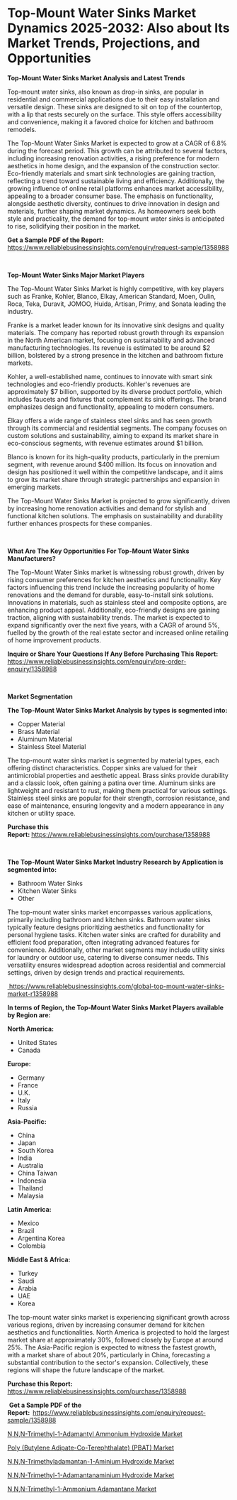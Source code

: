 <p><h1>Top-Mount Water Sinks Market Dynamics 2025-2032: Also about Its Market Trends, Projections, and Opportunities</h1></p><p><strong>Top-Mount Water Sinks Market Analysis and Latest Trends</strong></p>
<p><p>Top-mount water sinks, also known as drop-in sinks, are popular in residential and commercial applications due to their easy installation and versatile design. These sinks are designed to sit on top of the countertop, with a lip that rests securely on the surface. This style offers accessibility and convenience, making it a favored choice for kitchen and bathroom remodels.</p><p>The Top-Mount Water Sinks Market is expected to grow at a CAGR of 6.8% during the forecast period. This growth can be attributed to several factors, including increasing renovation activities, a rising preference for modern aesthetics in home design, and the expansion of the construction sector. Eco-friendly materials and smart sink technologies are gaining traction, reflecting a trend toward sustainable living and efficiency. Additionally, the growing influence of online retail platforms enhances market accessibility, appealing to a broader consumer base. The emphasis on functionality, alongside aesthetic diversity, continues to drive innovation in design and materials, further shaping market dynamics. As homeowners seek both style and practicality, the demand for top-mount water sinks is anticipated to rise, solidifying their position in the market.</p></p>
<p><strong>Get a Sample PDF of the Report:&nbsp;</strong> <a href="https://www.reliablebusinessinsights.com/enquiry/request-sample/1358988?utm_campaign=1106&utm_medium=2&utm_source=Github&utm_content=ia&utm_term=22032025&utm_id=top-mount-water-sinks">https://www.reliablebusinessinsights.com/enquiry/request-sample/1358988</a></p>
<p>&nbsp;</p>
<p><strong>Top-Mount Water Sinks Major Market Players</strong></p>
<p><p>The Top-Mount Water Sinks Market is highly competitive, with key players such as Franke, Kohler, Blanco, Elkay, American Standard, Moen, Oulin, Roca, Teka, Duravit, JOMOO, Huida, Artisan, Primy, and Sonata leading the industry. </p><p>Franke is a market leader known for its innovative sink designs and quality materials. The company has reported robust growth through its expansion in the North American market, focusing on sustainability and advanced manufacturing technologies. Its revenue is estimated to be around $2 billion, bolstered by a strong presence in the kitchen and bathroom fixture markets.</p><p>Kohler, a well-established name, continues to innovate with smart sink technologies and eco-friendly products. Kohler's revenues are approximately $7 billion, supported by its diverse product portfolio, which includes faucets and fixtures that complement its sink offerings. The brand emphasizes design and functionality, appealing to modern consumers.</p><p>Elkay offers a wide range of stainless steel sinks and has seen growth through its commercial and residential segments. The company focuses on custom solutions and sustainability, aiming to expand its market share in eco-conscious segments, with revenue estimates around $1 billion.</p><p>Blanco is known for its high-quality products, particularly in the premium segment, with revenue around $400 million. Its focus on innovation and design has positioned it well within the competitive landscape, and it aims to grow its market share through strategic partnerships and expansion in emerging markets.</p><p>The Top-Mount Water Sinks Market is projected to grow significantly, driven by increasing home renovation activities and demand for stylish and functional kitchen solutions. The emphasis on sustainability and durability further enhances prospects for these companies.</p></p>
<p>&nbsp;</p>
<p><strong>What Are The Key Opportunities For Top-Mount Water Sinks Manufacturers?</strong></p>
<p><p>The Top-Mount Water Sinks market is witnessing robust growth, driven by rising consumer preferences for kitchen aesthetics and functionality. Key factors influencing this trend include the increasing popularity of home renovations and the demand for durable, easy-to-install sink solutions. Innovations in materials, such as stainless steel and composite options, are enhancing product appeal. Additionally, eco-friendly designs are gaining traction, aligning with sustainability trends. The market is expected to expand significantly over the next five years, with a CAGR of around 5%, fuelled by the growth of the real estate sector and increased online retailing of home improvement products.</p></p>
<p><strong>Inquire or Share Your Questions If Any Before Purchasing This Report:</strong> <a href="https://www.reliablebusinessinsights.com/enquiry/pre-order-enquiry/1358988?utm_campaign=1106&utm_medium=2&utm_source=Github&utm_content=ia&utm_term=22032025&utm_id=top-mount-water-sinks">https://www.reliablebusinessinsights.com/enquiry/pre-order-enquiry/1358988</a></p>
<p>&nbsp;</p>
<p><strong>Market Segmentation</strong></p>
<p><strong>The Top-Mount Water Sinks Market Analysis by types is segmented into:</strong></p>
<p><ul><li>Copper Material</li><li>Brass Material</li><li>Aluminum Material</li><li>Stainless Steel Material</li></ul></p>
<p><p>The top-mount water sinks market is segmented by material types, each offering distinct characteristics. Copper sinks are valued for their antimicrobial properties and aesthetic appeal. Brass sinks provide durability and a classic look, often gaining a patina over time. Aluminum sinks are lightweight and resistant to rust, making them practical for various settings. Stainless steel sinks are popular for their strength, corrosion resistance, and ease of maintenance, ensuring longevity and a modern appearance in any kitchen or utility space.</p></p>
<p><strong>Purchase this Report:&nbsp;</strong><a href="https://www.reliablebusinessinsights.com/purchase/1358988?utm_campaign=1106&utm_medium=2&utm_source=Github&utm_content=ia&utm_term=22032025&utm_id=top-mount-water-sinks">https://www.reliablebusinessinsights.com/purchase/1358988</a></p>
<p>&nbsp;</p>
<p><strong>The Top-Mount Water Sinks Market Industry Research by Application is segmented into:</strong></p>
<p><ul><li>Bathroom Water Sinks</li><li>Kitchen Water Sinks</li><li>Other</li></ul></p>
<p><p>The top-mount water sinks market encompasses various applications, primarily including bathroom and kitchen sinks. Bathroom water sinks typically feature designs prioritizing aesthetics and functionality for personal hygiene tasks. Kitchen water sinks are crafted for durability and efficient food preparation, often integrating advanced features for convenience. Additionally, other market segments may include utility sinks for laundry or outdoor use, catering to diverse consumer needs. This versatility ensures widespread adoption across residential and commercial settings, driven by design trends and practical requirements.</p></p>
<p><a href="https://www.reliablebusinessinsights.com/global-top-mount-water-sinks-market-r1358988?utm_campaign=1106&utm_medium=2&utm_source=Github&utm_content=ia&utm_term=22032025&utm_id=top-mount-water-sinks">&nbsp;https://www.reliablebusinessinsights.com/global-top-mount-water-sinks-market-r1358988</a></p>
<p><strong>In terms of Region, the Top-Mount Water Sinks Market Players available by Region are:</strong></p>
<p>
    <p> <strong> North America: </strong>
        <ul>
            <li>United States</li>
            <li>Canada</li>
        </ul>
        </p> 
    <p> <strong> Europe: </strong>
        <ul>
            <li>Germany</li>
            <li>France</li>
            <li>U.K.</li>
            <li>Italy</li>
            <li>Russia</li>
        </ul>
        </p> 
    <p> <strong> Asia-Pacific: </strong>
        <ul>
            <li>China</li>
            <li>Japan</li>
            <li>South Korea</li>
            <li>India</li>
            <li>Australia</li>
            <li>China Taiwan</li>
            <li>Indonesia</li>
            <li>Thailand</li>
            <li>Malaysia</li>
        </ul>
        </p> 
    <p> <strong> Latin America: </strong>
        <ul>
            <li>Mexico</li>
            <li>Brazil</li>
            <li>Argentina Korea</li>
            <li>Colombia</li>
        </ul>
        </p> 
    <p> <strong> Middle East & Africa: </strong>
        <ul>
            <li>Turkey</li>
            <li>Saudi</li>
            <li>Arabia</li>
            <li>UAE</li>
            <li>Korea</li>
        </ul>
    </p>
    </p>
<p><p>The top-mount water sinks market is experiencing significant growth across various regions, driven by increasing consumer demand for kitchen aesthetics and functionalities. North America is projected to hold the largest market share at approximately 30%, followed closely by Europe at around 25%. The Asia-Pacific region is expected to witness the fastest growth, with a market share of about 20%, particularly in China, forecasting a substantial contribution to the sector's expansion. Collectively, these regions will shape the future landscape of the market.</p></p>
<p><strong>Purchase this Report: </strong><a href="https://www.reliablebusinessinsights.com/purchase/1358988?utm_campaign=1106&utm_medium=2&utm_source=Github&utm_content=ia&utm_term=22032025&utm_id=top-mount-water-sinks">https://www.reliablebusinessinsights.com/purchase/1358988</a></p>
<p>&nbsp;<strong>Get a Sample PDF of the Report:&nbsp;&nbsp;</strong><a href="https://www.reliablebusinessinsights.com/enquiry/request-sample/1358988?utm_campaign=1106&utm_medium=2&utm_source=Github&utm_content=ia&utm_term=22032025&utm_id=top-mount-water-sinks">https://www.reliablebusinessinsights.com/enquiry/request-sample/1358988</a></p>
<p><strong></strong></p>
<p><p><a href="https://github.com/brinnoifon/Market-Research-Report-List-1/blob/main/nnn-trimethyl-1-adamantyl-ammonium-hydroxide-market.md?utm_campaign=1106&utm_medium=2&utm_source=Github&utm_content=ia&utm_term=22032025&utm_id=top-mount-water-sinks">N,N,N-Trimethyl-1-Adamantyl Ammonium Hydroxide Market</a></p><p><a href="https://github.com/godekkutero4/Market-Research-Report-List-1/blob/main/poly-butylene-adipate-co-terephthalate-pbat-market.md?utm_campaign=1106&utm_medium=2&utm_source=Github&utm_content=ia&utm_term=22032025&utm_id=top-mount-water-sinks">Poly (Butylene Adipate-Co-Terephthalate) (PBAT) Market</a></p><p><a href="https://github.com/rjaibiagha/Market-Research-Report-List-1/blob/main/nnn-trimethyladamantan-1-aminium-hydroxide-market.md?utm_campaign=1106&utm_medium=2&utm_source=Github&utm_content=ia&utm_term=22032025&utm_id=top-mount-water-sinks">N,N,N-Trimethyladamantan-1-Aminium Hydroxide Market</a></p><p><a href="https://github.com/trenkkwasek84/Market-Research-Report-List-1/blob/main/nnn-trimethyl-1-adamantanaminium-hydroxide-market.md?utm_campaign=1106&utm_medium=2&utm_source=Github&utm_content=ia&utm_term=22032025&utm_id=top-mount-water-sinks">N,N,N-Trimethyl-1-Adamantanaminium Hydroxide Market</a></p><p><a href="https://github.com/rumaskdallys2/Market-Research-Report-List-1/blob/main/nnn-trimethyl-1-ammonium-adamantane-market.md?utm_campaign=1106&utm_medium=2&utm_source=Github&utm_content=ia&utm_term=22032025&utm_id=top-mount-water-sinks">N,N,N-Trimethyl-1-Ammonium Adamantane Market</a></p></p>